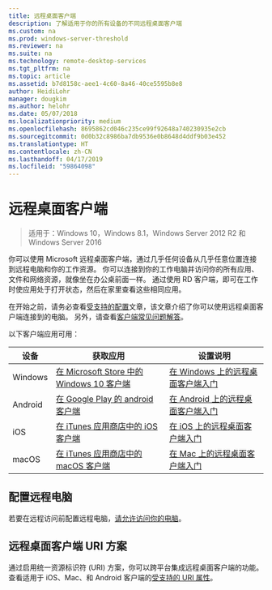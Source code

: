 ```yaml
---
title: 远程桌面客户端
description: 了解适用于你的所有设备的不同远程桌面客户端
ms.custom: na
ms.prod: windows-server-threshold
ms.reviewer: na
ms.suite: na
ms.technology: remote-desktop-services
ms.tgt_pltfrm: na
ms.topic: article
ms.assetid: b7d8158c-aee1-4c60-8a46-40ce5595b8e8
author: HeidiLohr
manager: dougkim
ms.author: helohr
ms.date: 05/07/2018
ms.localizationpriority: medium
ms.openlocfilehash: 8695862cd046c235ce99f92648a740230935e2cb
ms.sourcegitcommit: 0d0b32c8986ba7db9536e0b8648d4ddf9b03e452
ms.translationtype: HT
ms.contentlocale: zh-CN
ms.lasthandoff: 04/17/2019
ms.locfileid: "59864098"
---
```

# <a name="remote-desktop-clients"></a>远程桌面客户端

>适用于：Windows 10，Windows 8.1，Windows Server 2012 R2 和 Windows Server 2016

你可以使用 Microsoft 远程桌面客户端，通过几乎任何设备从几乎任意位置连接到远程电脑和你的工作资源。 你可以连接到你的工作电脑并访问你的所有应用、文件和网络资源，就像坐在办公桌前面一样。 通过使用 RD 客户端，即可在工作时使应用处于打开状态，然后在家里查看这些相同应用。

在开始之前，请务必查看[受支持的配置](remote-desktop-supported-config.md)文章，该文章介绍了你可以使用远程桌面客户端连接到的电脑。 另外，请查看[客户端常见问题解答](remote-desktop-client-faq.md)。

以下客户端应用可用：

| 设备   | 获取应用                                                                                                     | 设置说明                                                                |
|----------|-----------------------------------------------------------------------------------------------------------------|------------------------------------------------------------------------------------|
| Windows  | [在 Microsoft Store 中的 Windows 10 客户端](https://go.microsoft.com/fwlink/?LinkID=616709)                      | [在 Windows 上的远程桌面客户端入门](windows.md)                |
| Android  | [在 Google Play 的 android 客户端](https://play.google.com/store/apps/details?id=com.microsoft.rdc.android)        | [在 Android 上的远程桌面客户端入门](remote-desktop-android.md) |
| iOS      | [在 iTunes 应用商店中的 iOS 客户端](https://itunes.apple.com/us/app/microsoft-remote-desktop/id714464092?mt=8)     | [在 iOS 上的远程桌面客户端入门](remote-desktop-ios.md)         |
| macOS    | [在 iTunes 应用商店中的 macOS 客户端](https://itunes.apple.com/us/app/microsoft-remote-desktop/id1295203466?mt=12) | [在 Mac 上的远程桌面客户端入门](remote-desktop-mac.md)         |


## <a name="configuring-the-remote-pc"></a>配置远程电脑

若要在远程访问前配置远程电脑，[请允许访问你的电脑](remote-desktop-allow-access.md)。

## <a name="remote-desktop-client-uri-scheme"></a>远程桌面客户端 URI 方案
通过启用统一资源标识符 (URI) 方案，你可以跨平台集成远程桌面客户端的功能。 查看适用于 iOS、Mac、和 Android 客户端的[受支持的 URI 属性](remote-desktop-uri.md)。
